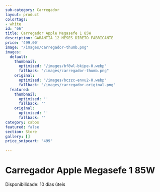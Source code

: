 ```yaml
---
sub-category: Carregador
layout: product
colortags:
- white
id: "66"
title: Carregador Apple Megasefe 1 85W
description: GARANTIA 12 MESES DIRETO FABRICANTE
price: '499,00'
image: "/images/carregador-thumb.png"
images:
  default:
    thumbnail:
      optimized: "/images/bf8wl-bkipe-0.webp"
      fallback: "/images/carregador-thumb.png"
    original:
      optimized: "/images/bczzc-envu2-0.webp"
      fallback: "/images/carregador-original.png"
  featured:
    thumbnail:
      optimized: ''
      fallback: ''
    original:
      optimized: ''
      fallback: ''
category: cabos
featured: false
section: Store
gallery: []
price_snipcart: "499"

---
```

# Carregador Apple Megasefe 1 85W

Disponibilidade: 10 dias úteis